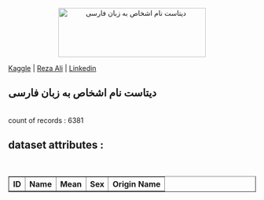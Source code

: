 <p align="center">
 <img src="https://rezaalie.ir/wp-content/uploads/2020/09/say-name22.jpg" alt="دیتاست نام اشخاص به زبان فارسی" width="300" height="100"> 

<a href="https://www.kaggle.com/rezaali">Kaggle</a>   | 
<a href="https://rezaalie.ir"> Reza Ali</a>  |
<a href="https://www.linkedin.com/in/rezaalie/">Linkedin</a>
</p>

## دیتاست نام اشخاص به زبان فارسی
<br>
count of records : 6381

## dataset attributes :
<br>
<table border='1'>
  <tr>
    <th>ID</th>
    <th>Name</th>
    <th>Mean</th>
    <th>Sex</th>
    <th>Origin Name</th>
  </tr>
</table>


<br>
